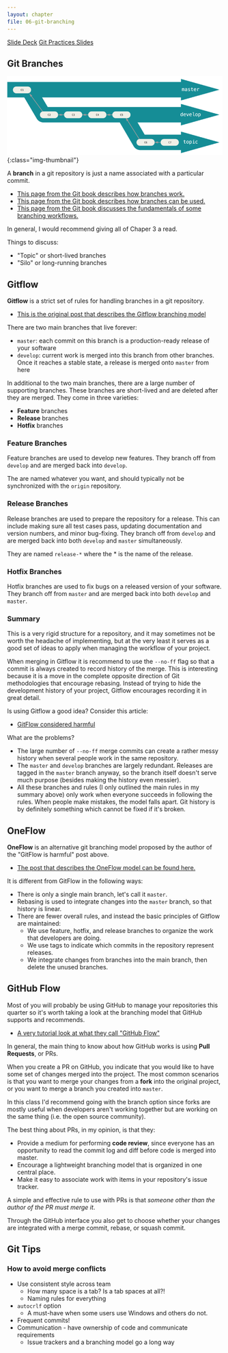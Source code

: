 ```yaml
---
layout: chapter
file: 06-git-branching
---
```



<a href="https://docs.google.com/presentation/d/14ijA6h58QMpLgZpVykODoIXE8THFRp3Dmjb911ZfSek/edit?usp=sharing" class="btn btn-info">Slide Deck</a>
<a href="https://docs.google.com/presentation/d/1RltU_3Qx-kpd_FQPzVMkpTWEQHMLButBSBuRO1nNgIQ/edit?usp=sharing" class="btn btn-info">Git Practices Slides</a>

## Git Branches

![git branches](06-figure-git-branches.png){:class="img-thumbnail"}

A **branch** in a git repository is just a name associated with a particular commit.

- [This page from the Git book describes how branches work.](https://git-scm.com/book/en/v2/Git-Branching-Branches-in-a-Nutshell)
- [This page from the Git book describes how branches can be used.](https://git-scm.com/book/en/v2/Git-Branching-Basic-Branching-and-Merging)
- [This page from the Git book discusses the fundamentals of some branching workflows.](https://git-scm.com/book/en/v2/Git-Branching-Branching-Workflows)

In general, I would recommend giving all of Chaper 3 a read.

Things to discuss:

- "Topic" or short-lived branches
- "Silo" or long-running branches



## Gitflow

**Gitflow** is a strict set of rules for handling branches in a git repository.

- [This is the original post that describes the Gitflow branching model](http://nvie.com/posts/a-successful-git-branching-model/)

There are two main branches that live forever:

- `master`: each commit on this branch is a production-ready release of your software
- `develop`: current work is merged into this branch from other branches.
  Once it reaches a stable state, a release is merged onto `master` from here

In additional to the two main branches, there are a large number of supporting branches.
These branches are short-lived and are deleted after they are merged.
They come in three varieties:

- **Feature** branches
- **Release** branches
- **Hotfix** branches



### Feature Branches

Feature branches are used to develop new features.
They branch off from `develop` and are merged back into `develop`.

The are named whatever you want, and should typically not be synchronized with the `origin` repository.


### Release Branches

Release branches are used to prepare the repository for a release.
This can include making sure all test cases pass, updating documentation and version numbers, and minor bug-fixing.
They branch off from `develop` and are merged back into both `develop` and `master` simultaneously.

They are named `release-*` where the \* is the name of the release.


### Hotfix Branches

Hotfix branches are used to fix bugs on a released version of your software.
They branch off from `master` and are merged back into both `develop`  and `master`.


### Summary

This is a very rigid structure for a repository, and it may sometimes not be worth the headache of implementing,
but at the very least it serves as a good set of ideas to apply when managing the workflow of your project.

When merging in Gitflow it is recommend to use the `--no-ff` flag so that a commit is always created to record history of the merge.
This is interesting because it is a move in the complete opposite direction of Git methodologies that encourage rebasing.
Instead of trying to hide the development history of your project, Gitflow encourages recording it in great detail.

Is using Gitflow a good idea?
Consider this article:

- [GitFlow considered harmful](http://endoflineblog.com/gitflow-considered-harmful)

What are the problems?

- The large number of `--no-ff` merge commits can create a rather messy history when several people work in the same repository.
- The `master` and `develop` branches are largely redundant.
  Releases are tagged in the `master` branch anyway, so the branch itself doesn't serve much purpose (besides making the history even messier).
- All these branches and rules (I only outlined the main rules in my summary above) only work when everyone succeeds in following the rules.
  When people make mistakes, the model falls apart.
  Git history is by definitely something which cannot be fixed if it's broken.



## OneFlow

**OneFlow** is an alternative git branching model proposed by the author of the "GitFlow is harmful" post above.

- [The post that describes the OneFlow model can be found here.](http://endoflineblog.com/oneflow-a-git-branching-model-and-workflow)

It is different from GitFlow in the following ways:

- There is only a single main branch, let's call it `master`.
- Rebasing is used to integrate changes into the `master` branch, so that history is linear.
- There are fewer overall rules, and instead the basic principles of Gitflow are maintained:
  - We use feature, hotfix, and release branches to organize the work that developers are doing.
  - We use tags to indicate which commits in the repository represent releases.
  - We integrate changes from branches into the main branch, then delete the unused branches.



## GitHub Flow

Most of you will probably be using GitHub to manage your repositories this quarter
so it's worth taking a look at the branching model that GitHub supports and recommends.

- [A very tutorial look at what they call "GitHub Flow"](https://guides.github.com/introduction/flow/)

In general, the main thing to know about how GitHub works is using **Pull Requests**, or PRs.

When you create a PR on GitHub, you indicate that you would like to have some set of changes merged into the project.
The most common scenarios is that you want to merge your changes from a **fork** into the original project,
or you want to merge a branch you created into `master`.

In this class I'd recommend going with the branch option since forks are mostly useful when developers aren't working together
but are working on the same thing (i.e. the open source community).

The best thing about PRs, in my opinion, is that they:

- Provide a medium for performing **code review**, since everyone has an opportunity to read the commit log and diff before code is merged into master.
- Encourage a lightweight branching model that is organized in one central place.
- Make it easy to associate work with items in your repository's issue tracker.

A simple and effective rule to use with PRs is that *someone other than the author of the PR must merge it*.

Through the GitHub interface you also get to choose whether your changes are integrated with a merge commit, rebase, or squash commit.



## Git Tips

### How to avoid merge conflicts

- Use consistent style across team
  - How many space is a tab? Is a tab spaces at all?!
  - Naming rules for everything
- `autocrlf` option
  - A must-have when some users use Windows and others do not.
- Frequent commits!
- Communication - have ownership of code and communicate requirements
  - Issue trackers and a branching model go a long way


